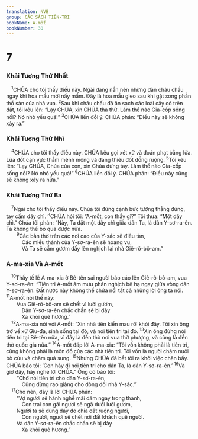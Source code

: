 ```yaml
---
translation: NVB
group: CÁC SÁCH TIÊN-TRI
bookName: A-mốt 
bookNumber: 30
---
```


<div class="title"><h1>7</h1><h3>Khải Tượng Thứ Nhất </h3></div>
<span class="verse am_7_1"> <sup>1</sup>CHÚA cho tôi thấy điều này. Ngài đang nắn nên những đàn châu chấu ngay khi hoa mầu mới nẩy mầm. Đây là hoa mầu gieo sau khi gặt xong phần thổ sản của nhà vua. </span>
<span class="verse am_7_2"><sup>2</sup>Sau khi châu chấu đã ăn sạch các loài cây cỏ trên đất, tôi kêu lên: “Lạy CHÚA, xin CHÚA tha thứ. Làm thể nào Gia-cốp sống nổi? Nó nhỏ yếu quá!” </span>
<span class="verse am_7_3"><sup>3</sup>CHÚA liền đổi ý. CHÚA phán: “Điều này sẽ không xảy ra.” <br/></span>
<div class="title"><h3>Khải Tượng Thứ Nhì </h3></div>
<span class="verse am_7_4"> <sup>4</sup>CHÚA cho tôi thấy điều này. CHÚA kêu gọi xét xử và đoán phạt bằng lửa. Lửa đốt cạn vực thẳm mênh mông và đang thiêu đốt đồng ruộng. </span>
<span class="verse am_7_5"><sup>5</sup>Tôi kêu lên: “Lạy CHÚA, Chúa của con, xin Chúa dừng tay. Làm thể nào Gia-cốp sống nổi? Nó nhỏ yếu quá!” </span>
<span class="verse am_7_6"><sup>6</sup>CHÚA liền đổi ý. CHÚA phán: “Điều này cũng sẽ không xảy ra nữa.” <br/></span>
<div class="title"><h3>Khải Tượng Thứ Ba </h3></div>
<span class="verse am_7_7"> <sup>7</sup>Ngài cho tôi thấy điều này. Chúa tôi đứng cạnh bức tường thẳng đứng, tay cầm dây chì. </span>
<span class="verse am_7_8"><sup>8</sup>CHÚA hỏi tôi: “A-mốt, con thấy gì?” Tôi thưa: “Một dây chì.” Chúa tôi phán: “Này, Ta đặt một dây chì giữa dân Ta, là dân Y-sơ-ra-ên. Ta không thể bỏ qua được nữa. <br/></span>
<span class="verse am_7_9">  <sup>9</sup>Các bàn thờ trên các nơi cao của Y-sác sẽ điêu tàn, <br/>   Các miếu thánh của Y-sơ-ra-ên sẽ hoang vu, <br/>   Và Ta sẽ cầm gươm dấy lên nghịch lại nhà Giê-rô-bô-am.” <br/></span>
<div class="title"><h3>A-ma-xia Và A-mốt </h3></div>
<span class="verse am_7_10"> <sup>10</sup>Thầy tế lễ A-ma-xia ở Bê-tên sai người báo cáo lên Giê-rô-bô-am, vua Y-sơ-ra-ên: “Tiên tri A-mốt âm mưu phản nghịch bệ hạ ngay giữa vòng dân Y-sơ-ra-ên. Đất nước này không thể chứa nổi tất cả những lời ông ta nói. </span>
<span class="verse am_7_11"><sup>11</sup>A-mốt nói thế này: <br/>  Vua Giê-rô-bô-am sẽ chết vì lưỡi gươm, <br/>   Dân Y-sơ-ra-ên chắc chắn sẽ bị đày <br/>   Xa khỏi quê hương.” <br/></span>
<span class="verse am_7_12"> <sup>12</sup>A-ma-xia nói với A-mốt: “Xin nhà tiên kiến mau rời khỏi đây. Tôi xin ông trở về xứ Giu-đa, sinh sống tại đó, và nói tiên tri tại đó. </span>
<span class="verse am_7_13"><sup>13</sup>Xin ông đừng nói tiên tri tại Bê-tên nữa, vì đây là đền thờ nơi vua thờ phượng, và cũng là đền thờ quốc gia nữa.” </span>
<span class="verse am_7_14"><sup>14</sup>A-mốt đáp lời A-ma-xia: “Tôi vốn không phải là tiên tri, cũng không phải là môn đồ của các nhà tiên tri. Tôi vốn là người chăm nuôi bò cừu và chăm quả sung. </span>
<span class="verse am_7_15"><sup>15</sup>Nhưng CHÚA đã bắt tôi ra khỏi việc chăn bầy. CHÚA bảo tôi: ‘Con hãy đi nói tiên tri cho dân Ta, là dân Y-sơ-ra-ên.’ </span>
<span class="verse am_7_16"><sup>16</sup>Và giờ đây, hãy nghe lời CHÚA.” Ông có bảo tôi: <br/>  “Chớ nói tiên tri cho dân Y-sơ-ra-ên, <br/>   Cũng đừng rao giảng cho dòng dõi nhà Y-sác.” <br/></span>
<span class="verse am_7_17"> <sup>17</sup>Cho nên, đây là lời CHÚA phán: <br/>  “Vợ ngươi sẽ hành nghề mãi dâm ngay trong thành, <br/>   Con trai con gái ngươi sẽ ngã dưới lưỡi gươm, <br/>  Người ta sẽ dùng dây đo chia đất ruộng ngươi, <br/>   Còn ngươi, ngươi sẽ chết nơi đất khách quê người. <br/>  Và dân Y-sơ-ra-ên chắc chắn sẽ bị đày <br/>   Xa khỏi quê hương.” <br/></span>
